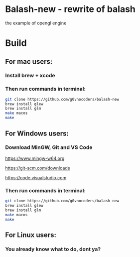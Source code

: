 # Balash-new - rewrite of balash
the example of opengl engine
# Build
## For mac users:
### Install brew + xcode
### Then run commands in terminal:
```bash
git clone https://github.com/g0vnocoders/balash-new
brew install glew
brew install glm
make macos
make
```
## For Windows users:
### Download MinGW, Git and VS Code

https://www.mingw-w64.org

https://git-scm.com/downloads

https://code.visualstudio.com

### Then run commands in terminal:
```bash
git clone https://github.com/g0vnocoders/balash-new
brew install glew
brew install glm
make macos
make
```


## For Linux users:
### You already know what to do, dont ya?
